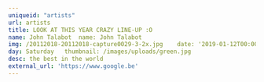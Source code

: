 ```yaml
---
uniqueid: "artists"	
url: artists	
title: LOOK AT THIS YEAR CRAZY LINE-UP :O	
name: John Talabot	name: John Talabot
img: /20112018-20112018-capture0029-3-2x.jpg	date: '2019-01-12T00:00:00+01:00'
day: Saturday	thumbnail: /images/uploads/green.jpg
desc: the best in the world	
external_url: 'https://www.google.be'	
---
```


